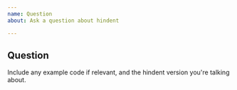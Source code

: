 ```yaml
---
name: Question
about: Ask a question about hindent

---
```


## Question

<your question here>

Include any example code if relevant, and the hindent version you're talking about.
